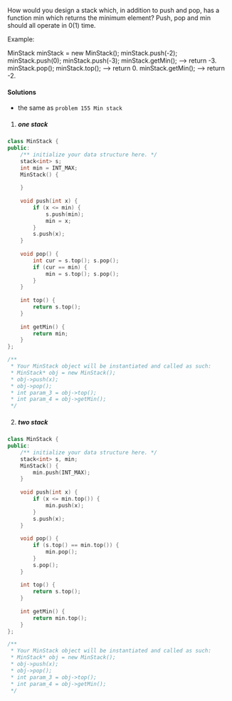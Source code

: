 How would you design a stack which, in addition to push and pop, has a function min which returns the minimum element? Push, pop and min should all operate in 0(1) time.

Example:

MinStack minStack = new MinStack();
minStack.push(-2);
minStack.push(0);
minStack.push(-3);
minStack.getMin();   --> return -3.
minStack.pop();
minStack.top();      --> return 0.
minStack.getMin();   --> return -2.


#### Solutions

- the same as `problem 155 Min stack`

1. ##### one stack

```c++
class MinStack {
public:
    /** initialize your data structure here. */
    stack<int> s;
    int min = INT_MAX;
    MinStack() {
    
    }
    
    void push(int x) {
        if (x <= min) {
            s.push(min);
            min = x;
        }
        s.push(x);
    }
    
    void pop() {
        int cur = s.top(); s.pop();
        if (cur == min) {
            min = s.top(); s.pop();
        }
    }
    
    int top() {
        return s.top();
    }
    
    int getMin() {
        return min;
    }
};

/**
 * Your MinStack object will be instantiated and called as such:
 * MinStack* obj = new MinStack();
 * obj->push(x);
 * obj->pop();
 * int param_3 = obj->top();
 * int param_4 = obj->getMin();
 */
```

2. ##### two stack

```c++
class MinStack {
public:
    /** initialize your data structure here. */
    stack<int> s, min;
    MinStack() {
        min.push(INT_MAX);
    }
    
    void push(int x) {
        if (x <= min.top()) {
            min.push(x);
        }
        s.push(x);
    }
    
    void pop() {
        if (s.top() == min.top()) {
            min.pop();
        }
        s.pop();
    }
    
    int top() {
        return s.top();
    }
    
    int getMin() {
        return min.top();
    }
};

/**
 * Your MinStack object will be instantiated and called as such:
 * MinStack* obj = new MinStack();
 * obj->push(x);
 * obj->pop();
 * int param_3 = obj->top();
 * int param_4 = obj->getMin();
 */
```